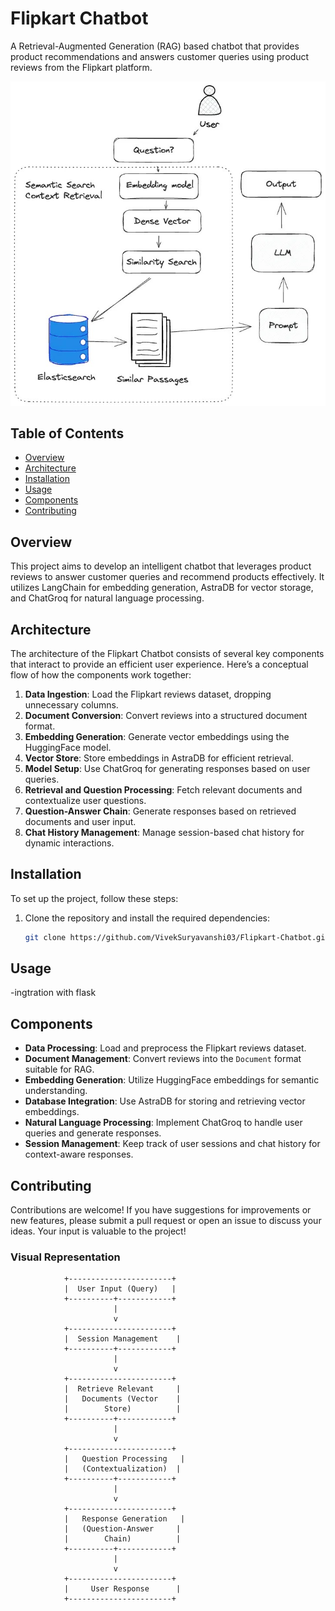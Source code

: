 # Flipkart Chatbot

A Retrieval-Augmented Generation (RAG) based chatbot that provides product recommendations and answers customer queries using product reviews from the Flipkart platform.

![Architecture diagram](https://github.com/VivekSuryavanshi03/Flipkart-Chatbot/blob/a2aaca62b88161f91642765dad4c158c0eed8262/image_arc.jpg)


## Table of Contents

- [Overview](#overview)
- [Architecture](#architecture)
- [Installation](#installation)
- [Usage](#usage)
- [Components](#components)
- [Contributing](#contributing)
## Overview

This project aims to develop an intelligent chatbot that leverages product reviews to answer customer queries and recommend products effectively. It utilizes LangChain for embedding generation, AstraDB for vector storage, and ChatGroq for natural language processing.

## Architecture

The architecture of the Flipkart Chatbot consists of several key components that interact to provide an efficient user experience. Here’s a conceptual flow of how the components work together:

1. **Data Ingestion**: Load the Flipkart reviews dataset, dropping unnecessary columns.
2. **Document Conversion**: Convert reviews into a structured document format.
3. **Embedding Generation**: Generate vector embeddings using the HuggingFace model.
4. **Vector Store**: Store embeddings in AstraDB for efficient retrieval.
5. **Model Setup**: Use ChatGroq for generating responses based on user queries.
6. **Retrieval and Question Processing**: Fetch relevant documents and contextualize user questions.
7. **Question-Answer Chain**: Generate responses based on retrieved documents and user input.
8. **Chat History Management**: Manage session-based chat history for dynamic interactions.

   
## Installation

To set up the project, follow these steps:

1. Clone the repository and install the required dependencies:

   ```bash
   git clone https://github.com/VivekSuryavanshi03/Flipkart-Chatbot.git && cd flipkart-chatbot && pip install -q langchain langchain-community langchain-astradb langchain-groq pypdf sentence_transformers

## Usage
-ingtration with flask

## Components

- **Data Processing**: Load and preprocess the Flipkart reviews dataset.
- **Document Management**: Convert reviews into the `Document` format suitable for RAG.
- **Embedding Generation**: Utilize HuggingFace embeddings for semantic understanding.
- **Database Integration**: Use AstraDB for storing and retrieving vector embeddings.
- **Natural Language Processing**: Implement ChatGroq to handle user queries and generate responses.
- **Session Management**: Keep track of user sessions and chat history for context-aware responses.


## Contributing

Contributions are welcome! If you have suggestions for improvements or new features, please submit a pull request or open an issue to discuss your ideas. Your input is valuable to the project!




### Visual Representation

```plaintext
            +-----------------------+
            |  User Input (Query)   |
            +----------+------------+
                       |
                       v
            +-----------------------+
            |  Session Management    |
            +----------+------------+
                       |
                       v
            +-----------------------+
            |  Retrieve Relevant     |
            |   Documents (Vector    |
            |        Store)          |
            +----------+------------+
                       |
                       v
            +-----------------------+
            |   Question Processing   |
            |   (Contextualization)  |
            +----------+------------+
                       |
                       v
            +-----------------------+
            |   Response Generation   |
            |   (Question-Answer     |
            |        Chain)          |
            +----------+------------+
                       |
                       v
            +-----------------------+
            |     User Response      |
            +-----------------------+

